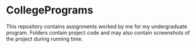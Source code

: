 # CollegePrograms

This repository contains assignments worked by me for my undergraduate program. Folders contain project code 
and may also contain screenshots of the project during running time.
